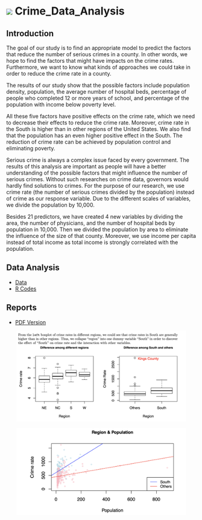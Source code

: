# <img width="45" src=pics/crime.jpg> Crime_Data_Analysis

## Introduction

The goal of our study is to find an appropriate model to predict the factors that reduce the number of serious crimes in a county. In other words, we hope to find the factors that might have impacts on the crime rates. Furthermore, we want to know what kinds of approaches we could take in order to reduce the crime rate in a county.  

The results of our study show that the possible factors include population density, population, the average number of hospital beds, percentage of people who completed 12 or more years of school, and percentage of the population with income below poverty level. 

All these five factors have positive effects on the crime rate, which we need to decrease their effects to reduce the crime rate. Moreover, crime rate in the South is higher than in other regions of the United States. We also find that the population has an even higher positive effect in the South. The reduction of crime rate can be achieved by population control and eliminating poverty.

Serious crime is always a complex issue faced by every government. The results of this analysis are important as people will have a better understanding of the possible factors that might influence the number of serious crimes. Without such researches on crime data, governors would hardly find solutions to crimes. For the purpose of our research, we use crime rate (the number of serious crimes divided by the population) instead of crime as our response variable. Due to the different scales of variables, we divide the population by 10,000. 

Besides 21 predictors, we have created 4 new variables by dividing the area, the number of physicians, and the number of hospital beds by population in 10,000. Then we divided the population by area to eliminate the influence of the size of that county. Moreover, we use income per capita instead of total income as total income is strongly correlated with the population.

## Data Analysis

* [Data](data/CRIMEDATA.txt)
* [R Codes](codes/GR5291_Final_Report.Rmd)

## Reports
* [PDF Version](docs/GR5291_Final_Report)


<p align="center">
  <img width="450" src=pics/1.jpg>
</p>

<p align="center">
  <img width="450" src=pics/2.jpg>
</p>




